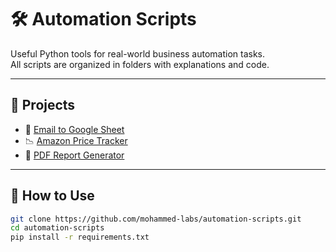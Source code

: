# 🛠️ Automation Scripts

Useful Python tools for real-world business automation tasks.  
All scripts are organized in folders with explanations and code.

---

## 📌 Projects

- 📧 [Email to Google Sheet](email-to-sheets/)
- 📉 [Amazon Price Tracker](amazon-price-tracker/)
- 🧾 [PDF Report Generator](pdf-report-generator/)

---

## 🚀 How to Use

```bash
git clone https://github.com/mohammed-labs/automation-scripts.git
cd automation-scripts
pip install -r requirements.txt
